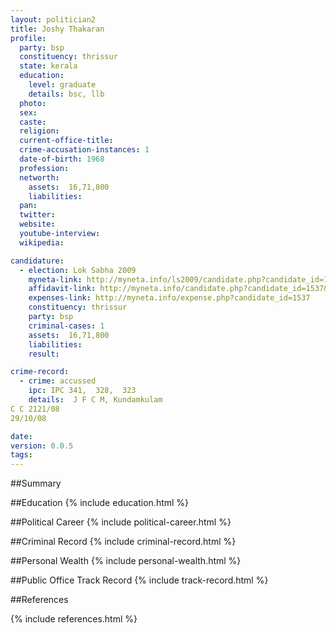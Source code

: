 ```yaml
---
layout: politician2
title: Joshy Thakaran
profile: 
  party: bsp
  constituency: thrissur
  state: kerala
  education: 
    level: graduate
    details: bsc, llb
  photo: 
  sex: 
  caste: 
  religion: 
  current-office-title: 
  crime-accusation-instances: 1
  date-of-birth: 1968
  profession: 
  networth: 
    assets:  16,71,800
    liabilities: 
  pan: 
  twitter: 
  website: 
  youtube-interview: 
  wikipedia: 

candidature: 
  - election: Lok Sabha 2009
    myneta-link: http://myneta.info/ls2009/candidate.php?candidate_id=1537
    affidavit-link: http://myneta.info/candidate.php?candidate_id=1537&scan=original
    expenses-link: http://myneta.info/expense.php?candidate_id=1537
    constituency: thrissur 
    party: bsp
    criminal-cases: 1
    assets:  16,71,800
    liabilities: 
    result:  

crime-record: 
  - crime: accussed
    ipc: IPC 341,  328,  323
    details:  J F C M, Kundamkulam
C C 2121/08
29/10/08  

date: 
version: 0.0.5
tags: 
---
```

##Summary


##Education
{% include education.html %}


##Political Career
{% include political-career.html %}


##Criminal Record
{% include criminal-record.html %}


##Personal Wealth
{% include personal-wealth.html %}


##Public Office Track Record
{% include track-record.html %}


##References


{% include references.html %}
